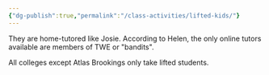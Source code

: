 ```yaml
---
{"dg-publish":true,"permalink":"/class-activities/lifted-kids/"}
---
```


They are home-tutored like Josie.
According to Helen, the only online tutors available are members of TWE or "bandits".

All colleges except Atlas Brookings only take lifted students.